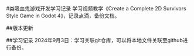 #类吸血鬼游戏开发学习记录
学习视频教学《Create a Complete 2D Survivors Style Game in Godot 4》，记录点滴，备份文档。

##版本更新

##学习记录
2024年9月3日：学习关联git仓库，可以将本地文件关联至github进行备份。
